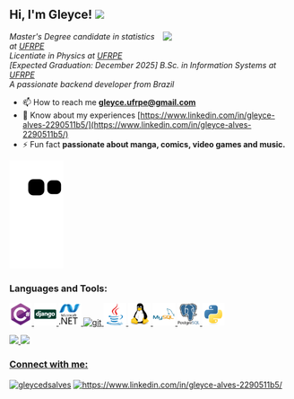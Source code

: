 <h2> Hi, I'm Gleyce! <img src="https://media.giphy.com/media/mGcNjsfWAjY5AEZNw6/giphy.gif" width="50"></h2>
<img align='right' src="https://c.tenor.com/m1Mr-khUDVgAAAAC/anime-hacking.gif" width="230">
<p><em> Master's Degree candidate in statistics at <a href="http://www.ufrpe.br/">UFRPE</a>
</br> Licentiate in Physics at <a href="http://www.ufrpe.br/">UFRPE</a>
</br> [Expected Graduation: December 2025] B.Sc. in Information Systems at <a href="http://www.ufrpe.br/">UFRPE</a>
</br> A passionate backend developer from Brazil</em></p>

- 📫 How to reach me **gleyce.ufrpe@gmail.com**
- 📄 Know about my experiences [https://www.linkedin.com/in/gleyce-alves-2290511b5/](https://www.linkedin.com/in/gleyce-alves-2290511b5/)
- ⚡ Fun fact **passionate about manga, comics, video games and music.**

![Snake animation](https://github.com/gleyce-alves/gleyce-alves/blob/output/github-contribution-grid-snake.svg)

<h3 align="left">Languages and Tools:</h3>
<p align="left"> <a href="https://www.w3schools.com/cs/" target="_blank" rel="noreferrer"> <img src="https://raw.githubusercontent.com/devicons/devicon/master/icons/csharp/csharp-original.svg" alt="csharp" width="40" height="40"/> </a> <a href="https://www.djangoproject.com/" target="_blank" rel="noreferrer"> <img src="https://raw.githubusercontent.com/devicons/devicon/master/icons/django/django-original.svg" alt="django" width="40" height="40"/> </a> <a href="https://dotnet.microsoft.com/" target="_blank" rel="noreferrer"> <img src="https://raw.githubusercontent.com/devicons/devicon/master/icons/dot-net/dot-net-original-wordmark.svg" alt="dotnet" width="40" height="40"/> </a> <a href="https://git-scm.com/" target="_blank" rel="noreferrer"> <img src="https://www.vectorlogo.zone/logos/git-scm/git-scm-icon.svg" alt="git" width="40" height="40"/> </a> <a href="https://www.java.com" target="_blank" rel="noreferrer"> <img src="https://raw.githubusercontent.com/devicons/devicon/master/icons/java/java-original.svg" alt="java" width="40" height="40"/> </a> <a href="https://www.linux.org/" target="_blank" rel="noreferrer"> <img src="https://raw.githubusercontent.com/devicons/devicon/master/icons/linux/linux-original.svg" alt="linux" width="40" height="40"/> </a> <a href="https://www.mysql.com/" target="_blank" rel="noreferrer"> <img src="https://raw.githubusercontent.com/devicons/devicon/master/icons/mysql/mysql-original-wordmark.svg" alt="mysql" width="40" height="40"/> </a> <a href="https://www.postgresql.org" target="_blank" rel="noreferrer"> <img src="https://raw.githubusercontent.com/devicons/devicon/master/icons/postgresql/postgresql-original-wordmark.svg" alt="postgresql" width="40" height="40"/> </a> <a href="https://www.python.org" target="_blank" rel="noreferrer"> <img src="https://raw.githubusercontent.com/devicons/devicon/master/icons/python/python-original.svg" alt="python" width="40" height="40"/> </a> </p>

<div>
<a href="https://github.com/gleyce-alves">
<img height="180em" src="https://github-readme-stats.vercel.app/api/top-langs/?username=gleyce-alves&layout=compact&langs_count=7&theme=dracula"/>
<img height="180em" src="https://github-readme-stats.vercel.app/api?username=gleyce-alves&show_icons=true&theme=dracula&include_all_commits=true&count_private=true"/>
</div>

<h3 align="left">Connect with me:</h3>
<p align="left">
<a href="https://twitter.com/gleycedsalves" target="blank"><img align="center" src="https://raw.githubusercontent.com/rahuldkjain/github-profile-readme-generator/master/src/images/icons/Social/twitter.svg" alt="gleycedsalves" height="30" width="40" /></a>
<a href="https://linkedin.com/in/https://www.linkedin.com/in/gleyce-alves-2290511b5/" target="blank"><img align="center" src="https://raw.githubusercontent.com/rahuldkjain/github-profile-readme-generator/master/src/images/icons/Social/linked-in-alt.svg" alt="https://www.linkedin.com/in/gleyce-alves-2290511b5/" height="30" width="40" /></a>
</p>
<!--
<p align="left"> <a href="https://github.com/ryo-ma/github-profile-trophy"><img src="https://github-profile-trophy.vercel.app/?username=gleyce-alves" alt="gleyce-alves" /></a> </p>

<p>&nbsp;<img align="center" src="https://github-readme-stats.vercel.app/api?username=gleyce-alves&show_icons=true&locale=en" alt="gleyce-alves" /></p>

<h3 align="left">:chart:</h3>
<p><img align="center" src="https://github-readme-streak-stats.herokuapp.com/?user=gleyce-alves&" alt="gleyce-alves" /></p>

-->
